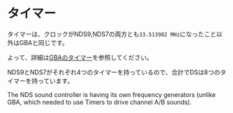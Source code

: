 # タイマー

タイマーは、クロックがNDS9,NDS7の両方とも`33.513982 MHz`になったこと以外はGBAと同じです。

よって、詳細は[GBAのタイマー](https://github.com/akatsuki105/gba-docs-ja/blob/main/timer.md)を参照してください。

NDS9とNDS7がそれぞれ4つのタイマーを持っているので、合計でDSは8つのタイマーを持っています。

The NDS sound controller is having its own frequency generators (unlike GBA, which needed to use Timers to drive channel A/B sounds).


